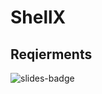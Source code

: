 # ShellX


## Reqierments
![slides-badge](https://img.shields.io/badge/Windows-0078D6?style=for-the-badge&logo=windows&logoColor=white)
